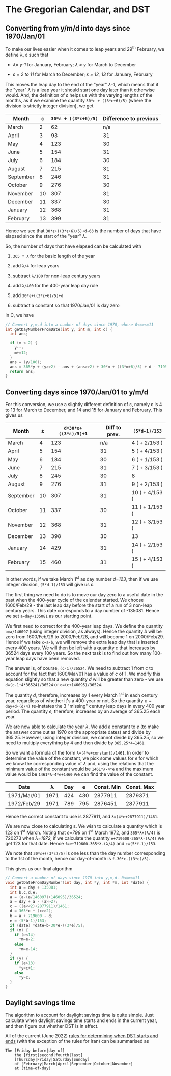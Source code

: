 # The Gregorian Calendar, and DST

## Converting from y/m/d into days since 1970/Jan/01

To make our lives easier when it comes to leap years and 29<sup>th</sup> February, we define λ, ε such that

- *λ= y-1* for January, February; *λ = y* for March to December

- *ε = 2 to 11* for March to December; *ε = 12, 13* for January, February

This moves the leap day to the end of the "year" *λ-1*, which means that if the "year" *λ* is a leap year it should start one day later than it otherwise would. And, the definition of *ε* helps us with the varying lengths of the months, as if we examine the quantity `30*ε + ((3*ε+6)/5)` (where the division is strictly integer division), we get

| Month     | ε   | `30*ε + ((3*ε+6)/5)` | Difference to previous |
| --------- | --- | -------------------- | ---------------------- |
| March     | 2   | 62                   | n/a                    |
| April     | 3   | 93                   | 31                     |
| May       | 4   | 123                  | 30                     |
| June      | 5   | 154                  | 31                     |
| July      | 6   | 184                  | 30                     |
| August    | 7   | 215                  | 31                     |
| September | 8   | 246                  | 31                     |
| October   | 9   | 276                  | 30                     |
| November  | 10  | 307                  | 31                     |
| December  | 11  | 337                  | 30                     |
| January   | 12  | 368                  | 31                     |
| February  | 13  | 399                  | 31                     |

Hence we see that `30*ε+((3*ε+6)/5)+d-63` is the number of days that have elapsed since the start of the "year" *λ*.

So, the number of days that have elapsed can be calculated with

1. `365 * λ` for the basic length of the year

2. add `λ/4` for leap years

3. subtract `λ/100` for non-leap century years

4. add `λ/400` for the 400-year leap day rule

5. add `30*ε+((3*ε+6)/5)+d`

6. subtract a constant so that 1970/Jan/01 is day zero

In C, we have

```c
// Convert y,m,d into a number of days since 1970, where 0<=m<=11
int getDayNumberFromDate(int y, int m, int d) {
  int ans;

  if (m < 2) {
    y--;
    m+=12;
  }
  ans = (y/100);
  ans = 365*y + (y>>2) - ans + (ans>>2) + 30*m + ((3*m+6)/5) + d - 719531;
  return ans;
}
```

## Converting days since 1970/Jan/01 to y/m/d

For this conversion, we use a slightly different definition of ε, namely ε is 4 to 13 for March to December, and 14 and 15 for January and February. This gives us

| Month     | ε   | `d=30*ε+((3*ε)/5)+1` | Diff to prev. | `(5*d-1)/153`  |
| --------- | --- | -------------------- | ------------- | -------------- |
| March     | 4   | 123                  | n/a           | 4 ( + 2/153 )  |
| April     | 5   | 154                  | 31            | 5 ( + 4/153 )  |
| May       | 6   | 184                  | 30            | 6 ( + 1/153 )  |
| June      | 7   | 215                  | 31            | 7 ( + 3/153 )  |
| July      | 8   | 245                  | 30            | 8              |
| August    | 9   | 276                  | 31            | 9 ( + 2/153 )  |
| September | 10  | 307                  | 31            | 10 ( + 4/153 ) |
| October   | 11  | 337                  | 30            | 11 ( + 1/153 ) |
| November  | 12  | 368                  | 31            | 12 ( + 3/153 ) |
| December  | 13  | 398                  | 30            | 13             |
| January   | 14  | 429                  | 31            | 14 ( + 2/153 ) |
| February  | 15  | 460                  | 31            | 15 ( + 4/153 ) |

In other words, if we take March 1<sup>st</sup> as day number *d=123*, then if we use integer division, `(5*d-1)/153` will give us ε.

The first thing we need to do is to move our day zero to a useful date in the past when the 400-year cycle of the calendar started. We choose 1600/Feb/29 - the last leap day before the start of a run of 3 non-leap century years. This date corresponds to a day number of -135081. Hence we set `a=day+135081` as our starting point.

We first need to correct for the 400-year leap days. We define the quantity `b=a/146097` (using integer division, as always). Hence the quantity *b* will be zero from 1600/Feb/29 to 2000/Feb/28, and will become 1 on 2000/Feb/29. Hence if we take `c=a-b`, we will remove the extra leap day that is inserted every 400 years. We will then be left with a quantity *c* that increases by 36524 days every 100 years. So the next task is to find out how many 100-year leap days have been removed.

The answer is, of course, `(c-1)/36524`. We need to subtract 1 from *c* to account for the fact that 1600/Mar/01 has a value of *c* of 1. We modify this equation slightly so that a new quantity *d* will be greater than zero - we use `d=(c-1+4*36524)/36524` or `d=(c+146095)/36524`.

The quantity *d*, therefore, increases by 1 every March 1<sup>st</sup> in each century year, regardless of whether it's a 400-year or not. So the quantity `e = day+d-(d/4)` re-instates the 3 "missing" century leap days in every 400 year period. The quantity *e,* therefore, increases by an average of 365.25 each year.

We are now able to calculate the year *λ*. We add a constant to *e* (to make the answer come out as 1970 on the appropriate dates) and divide by 365.25. However, using integer division, we cannot divide by 365.25, so we need to multiply everything by 4 and then divide by `365.25*4=1461`.

So we want a formula of the form `λ=(4*e+constant)/1461`. In order to determine the value of the constant, we pick some values for *e* for which we know the corresponding value of *λ* and, using the relations that the minimum value of the constant would be `1461*λ-4*e` and the maximum value would be `1461*λ-4*e+1460` we can find the value of the constant.

| Date        | λ    | Day | e   | Const. Min | Const. Max |
| ----------- | ---- | --- | --- | ---------- | ---------- |
| 1971/Mar/01 | 1971 | 424 | 430 | 2877911    | 2879371    |
| 1972/Feb/29 | 1971 | 789 | 795 | 2876451    | 2877911    |

Hence the correct constant to use is 2877911, and `λ=(4*e+2877911)/1461`.

We are now close to calculating ε. We wish to calculate a quantity which is 123 on 1<sup>st</sup> March. Noting that *e=796* on 1<sup>st</sup> March 1972, and `365*λ+(λ/4)` is 720273 when *λ=1972,* if we calculate the quantity `e+719600-365*λ-(λ/4)` we get 123 for that date. Hence `f=e+719600-365*λ-(λ/4)` and `ε=(5*f-1)/153`.

We note that `30*ε+((3*ε)/5)` is one less than the day number corresponding to the 1st of the month, hence our day-of-month is `f-30*ε-((3*ε)/5)`.

This gives us our final algorithm

```c
// Convert a number of days since 1970 into y,m,d. 0<=m<=11
void getDateFromDayNumber(int day, int *y, int *m, int *date) {
  int a = day + 135081;
  int b,c,d,e;
  a = (a-(a/146097)+146095)/36524;
  a = day + a - (a>>2);
  c = ((a<<2)+2877911)/1461;
  d = 365*c + (c>>2);
  b = a + 719600 - d;
  e = (5*b-1)/153;
  if (date) *date=b-30*e-((3*e)/5);
  if (m) {
    if (e<14)
      *m=e-2;
    else
      *m=e-14;
  }
  if (y) {
    if (e>13)
      *y=c+1;
    else
      *y=c;
  }
}
```

## Daylight savings time

The algorithm to account for daylight savings time is quite simple. Just calculate when daylight savings time starts and ends in the current year, and then figure out whether DST is in effect.

All of the current (June 2022) [rules for determining when DST starts and ends](https://en.wikipedia.org/wiki/Daylight_saving_time_by_country) (with the exception of the rules for Iran) can be summarised as

```
The [Friday before|day of]
    the [first|second|fourth|last]
    [Thursday|Friday|Saturday|Sunday]
    of [February|March|April|September|October|November]
    at (time-of-day)
```
